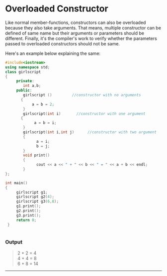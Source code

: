# Overloaded Constructor

Like normal member-functions, constructors can also be overloaded because they also take arguments. That means, multiple constructor can be defined of same name but their arguments or parameters should be different. Finally, it's the compiler's work to verify whether the parameters passed to overloaded constructors should not be same.


Here's an example below explaining the same:

```C++
#include<iostream>
using namespace std;
class girlscript
{
     private:
        int a,b;
     public:
        girlscript ()         //constructor with no arguments
       {
            a = b = 2;
        }
        girlscript(int i)       //constructor with one argument
       {
             a = b = i;
        }
        girlscript(int i,int j)      //constructor with two argument
        {
              a = i; 
              b = j;
        }
        void print()
        {
              cout << a << " + " << b << " = " << a + b << endl;
        }
};

int main()
{
     girlscript g1;
     girlscript g2(4);
     girlscript g3(6,8); 
     g1.print();
     g2.print();
     g3.print();
     return 0;
 }  
 
 ```
 
 ### Output
 
 > 2 + 2 = 4  
 > 4 + 4 = 8  
 > 6 + 8 = 14
 
 ---
 
